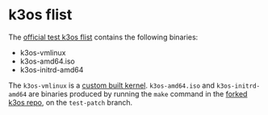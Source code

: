 # k3os flist

The [official test k3os flist](https://hub.grid.tf/tf-official-apps/k3os.flist.md) contains the following binaries:

- k3os-vmlinux
- k3os-amd64.iso
- k3os-initrd-amd64

The `k3os-vmlinux` is a [custom built kernel](./kernel-config). `k3os-amd64.iso` and `k3os-initrd-amd64` are
binaries produced by running the `make` command in the [forked k3os repo](https://github.com/threefoldtech/k3os),
on the `test-patch` branch.

